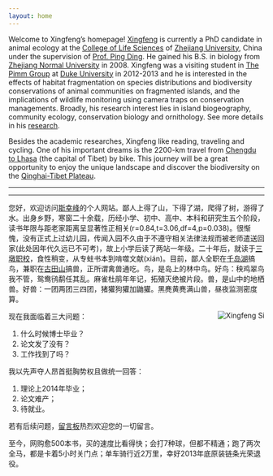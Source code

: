 ```yaml
---
layout: home
---
```



Welcome to Xingfeng’s homepage! [Xingfeng](/ "Xingfeng Si") is currently a PhD candidate in animal ecology at the [College of Life Sciences](http://www.cls.zju.edu.cn/en/) of [Zhejiang University](http://www.zju.edu.cn "Zhejiang University"), China under the supervision of [Prof. Ping Ding](http://mypage.zju.edu.cn/personnelCard/pingding). He gained his B.S. in biology from [Zhejiang Normal University](http://www.zjnu.cn) in 2008. Xingfeng was a visiting student in [The Pimm Group](http://www.thepimmgroup.org]) at [Duke University](http://www.duke.edu) in 2012-2013 and he is interested in the effects of habitat fragmentation on species distributions and biodiversity conservations of animal communities on fragmented islands, and the implications of wildlife monitoring using camera traps on conservation managements. Broadly, his research interest lies in island biogeography, community ecology, conservation biology and ornithology. See more details in his [research](/en/about "About Me").

Besides the academic researches, Xingfeng like reading, traveling and cycling. One of his important dreams is the 2200-km travel from [Chengdu to Lhasa](http://en.wikipedia.org/wiki/China_National_Highway_318) (the capital of Tibet) by bike. This journey will be a great opportunity to enjoy the unique landscape and discover the biodiversity on the [Qinghai-Tibet Plateau](http://en.wikipedia.org/wiki/Qinghai-Tibet_Plateau).


---

---

您好，欢迎访问[斯幸峰](/ "Xingfeng Si")的个人网站。鄙人上得了山，下得了湖，爬得了树，游得了水。出身乡野，寒窗二十余载，历经小学、初中、高中、本科和研究生五个阶段，读书年限与距老家距离呈显著性正相关(r=0.84,t=3.06,df=4,p=0.038)。很惭愧，没有正式上过幼儿园，传闻入园不久由于不遵守相关法律法规而被老师遣送回家(此处因年代久远已不可考)，故上小学后读了两站一年级。二十年后，就读于[三墩职校](http://www.zju.edu.cn)，食性稍变，从专蛀书本到啃噬文献(xián)。目前，鄙人全职在[千岛湖](/cn/pages/thousand-island-lake/)搞鸟，兼职在[古田山](/cn/pages/gutianshan-reserve/)搞兽，正所谓禽兽通吃。鸟，是岛上的林中鸟。好鸟：秧鸡翠鸟我不管，鸳鸯鸻鹬任其乱。麻雀杜鹃年年记，拓殖灭绝被片段。兽，是山中的地栖兽。好兽：一团两团三四团，猪獾狗獾加鼬獾。黑麂黄麂满山兽，昼夜监测密度算。

<p><img src="http://sixf.org/files/images/avatar.jpg" title="Xingfeng Si" align="right" /></p>

现在我面临着三大问题：

1. 什么时候博士毕业？
2. 论文发了没有？
3. 工作找到了吗？

我以先声夺人昂首挺胸势权且做统一回答：

1. 理论上2014年毕业；
2. 论文难产；
3. 待就业。

若有后续问题，[留言板](/cn/guestbook)热烈欢迎您的一切留言。

至今，网购愈500本书，买的速度比看得快；会打7种球，但都不精通；跑了两次全马，都是卡着5小时关门点；单车骑行近2万里，幸好2013年底原装链条光荣退役。
